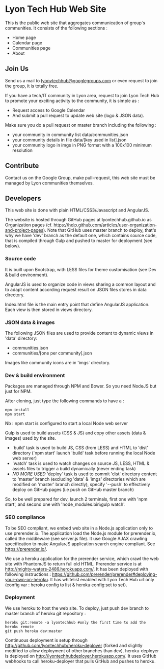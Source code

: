 Lyon Tech Hub Web Site
======================

This is the public web site that aggregates communication of group's communities.
It consists of the following sections :

* Home page
* Calendar page
* Communities page
* About

Join Us
-------
Send us a mail to lyonytechhub@googlegroups.com or even request to join the group, it is totally free.

If you have a tech/IT community in Lyon area, request to join Lyon Tech Hub to promote your exciting activity to the community, it is simple as :

* Request access to Google Calendar
* And submit a pull request to update web site (logo & JSON data).

Make sure you do a pull request on master branch including the following :

* your community in community list data/communities.json
* your community details in file data/[key used in list].json
* your community logo in imgs in PNG format with a 100x100 minimum resolution

Contribute
----------
Contact us on the Google Group, make pull-request, this web site must be managed by Lyon communities themselves.

Developers
----------
This web site is done with plain HTML/CSS3/Javascript and AngularJS.

The website is hosted through GitHub pages at lyontechhub.github.io as Organization pages (cf. https://help.github.com/articles/user-organization-and-project-pages).
Note that GitHub uses master branch to deploy, that's why we have 'dev' branch as the default one, which contains source code, that is compiled through Gulp and pushed to master for deployment (see below).

### Source code

It is built upon Bootstrap, with LESS files for theme customisation (see Dev & build environment).

AngularJS is used to organize code in views sharing a common layout and to adapt content according request result on JSON files stores in data directory.

Index.html file is the main entry point that define AngularJS application. Each view is then stored in views directory.

### JSON data & images

The following JSON files are used to provide content to dynamic views in 'data' directory:

* communities.json
* communities/[one per community].json

Images like community icons are in 'imgs' directory.

### Dev & build environment

Packages are managed through NPM and Bower. So you need NodeJS but just for NPM.

After cloning, just type the following commands to have a  :

```
npm install
npm start
```

Nb : npm start is configured to start a local Node web server

Gulp is used to build assets (CSS & JS) and copy other assets (data & images) used by the site.

* 'build' task is used to build JS, CSS (from LESS) and HTML to 'dist' directory ('npm start' launch 'build' task before running the local Node web server)
* 'watch' task is used to watch changes on source JS, LESS, HTML & assets files to trigger a build dynamically (never ending task)
* _NO MORE USED_ 'deploy' task is used to commit 'dist' directory content to 'master' branch (excluding 'data' & 'imgs' directories which are modified on 'master' branch directly), specify '--push' to effectively deploy on GitHub pages (i.e push on GitHub master branch)

So, to be well prepared for dev, launch 2 terminals, first one with 'npm start', and second one with 'node_modules\.bin\gulp watch'.

### SEO compliance

To be SEO compliant, we embed web site in a Node.js application only to use prerender.io. The application load the Node.js module for prerender.io, called the middleware (see server.js file).
It use Google AJAX crawling specification to make AngularJS application search engine compliant. See https://prerender.io/.

We use a heroku application for the prerender service, which crawl the web site with PhantomJS to return full old HTML. Prerender service is at http://mighty-waters-2486.herokuapp.com/.
It has been deployed with following instructions : https://github.com/prerender/prerender#deploying-your-own-on-heroku.
It has whitelist enabled with Lyon Tech Hub url only (config var : heroku config to list & heroku config:set to set).

### Deployment

We use heroku to host the web site. To deploy, just push dev branch to master branch of heroku git repository :

```
heroku git:remote -a lyontechhub #only the first time to add the heroku remote
git push heroku dev:master 
```

Continuous deployment is setup through http://github.com/lyontechhub/heroku-deployer (forked and slightly modified to allow deployment of other branches than dev). heroku-deployer is deployed on http://lyontechhubdeployer.herokuapp.com/. 
It uses GitHub webhooks to call heroku-deployer that pulls GitHub and pushes to heroku.